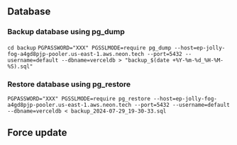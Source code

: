## Database

### Backup database using pg_dump

`cd backup`
`PGPASSWORD="XXX" PGSSLMODE=require pg_dump --host=ep-jolly-fog-a4gd8pjp-pooler.us-east-1.aws.neon.tech --port=5432 --username=default --dbname=verceldb > "backup_$(date +%Y-%m-%d_%H-%M-%S).sql"`

### Restore database using pg_restore

`PGPASSWORD="XXX" PGSSLMODE=require pg_restore --host=ep-jolly-fog-a4gd8pjp-pooler.us-east-1.aws.neon.tech --port=5432 --username=default --dbname=verceldb < backup_2024-07-29_19-30-33.sql`

## Force update